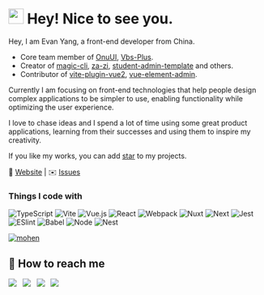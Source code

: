 <h1><img src="https://emojis.slackmojis.com/emojis/images/1531849430/4246/blob-sunglasses.gif?1531849430" width="30"/> Hey! Nice to see you.</h1>

Hey, I am Evan Yang, a front-end developer from China.


- Core team member of [OnuUI](https://github.com/onu-ui/onu-ui), [Vbs-Plus](https://github.com/vbs-plus).<br>
- Creator of [magic-cli](https://github.com/vbs-plus/magic-cli), [za-zi](https://github.com/vbs-plus/zi), [student-admin-template](https://github.com/yzh990918/Student-admin-template) and others.<br>
- Contributor of [vite-plugin-vue2](https://github.com/underfin/vite-plugin-vue2), [vue-element-admin](https://github.com/PanJiaChen/vue-element-admin).
 
Currently I am focusing on front-end technologies that help people design complex applications to be simpler to use, enabling functionality while optimizing the user experience.

I love to chase ideas and I spend a lot of time using some great product applications, learning from their successes and using them to inspire my creativity.

If you like my works, you can add [star](https://github.com/yzh990918?tab=repositories) to my projects.

📖  [Website](https://evan-yang.netlify.app/)  |  ✉️  [Issues](https://github.com/yzh990918/yzh990918/issues)

<h3>Things I code with</h3>

![TypeScript](https://img.shields.io/badge/-TypeScript-007ACC?style=for-the-badge&logo=typescript&logoColor=white)
![Vite](https://img.shields.io/badge/Vite-B73BFE?style=for-the-badge&logo=vite&logoColor=FFD62E)
![Vue.js](https://img.shields.io/badge/-Vue.js-%232c3e50?style=for-the-badge&logo=Vue.js)
![React](https://img.shields.io/badge/react-%2320232a.svg?style=for-the-badge&logo=react&logoColor=%2361DAFB)
![Webpack](https://img.shields.io/badge/Webpack-8DD6F9?style=for-the-badge&logo=Webpack&logoColor=white)
![Nuxt](https://img.shields.io/badge/nuxt.js-00C58E?style=for-the-badge&logo=nuxtdotjs&logoColor=white)
![Next](https://img.shields.io/badge/next.js-000000?style=for-the-badge&logo=nextdotjs&logoColor=white)
![Jest](https://img.shields.io/badge/Jest-C21325?style=for-the-badge&logo=jest&logoColor=white)
![ESlint](https://img.shields.io/badge/-ESLint-%234B32C3?style=for-the-badge&logo=eslint)
![Babel](https://img.shields.io/badge/Babel-F9DC3E?style=for-the-badge&logo=babel&logoColor=white)
![Node](https://img.shields.io/badge/Node.js-339933?style=for-the-badge&logo=nodedotjs&logoColor=white)
![Nest](https://img.shields.io/badge/nestjs-E0234E?style=for-the-badge&logo=nestjs&logoColor=white)



[![mohen](https://github-profile-trophy.vercel.app/?username=yzh990918&theme=discord&column=-1)](https://github.com/ryo-ma/github-profile-trophy)


## 🧤 How to reach me
<a href="yangzhihao990918@gmail.com"><img src="https://img.shields.io/badge/Gmail-D14836?style=for-the-badge&logo=gmail&logoColor=white"></a> &nbsp; <a href="https://twitter.com/zhihaoy18640576"><img src="https://img.shields.io/badge/Twitter-1DA1F2?style=for-the-badge&logo=twitter&logoColor=white"></a> &nbsp; <a href="https://github.com/yzh990918"><img src="https://img.shields.io/badge/GitHub-100000?style=for-the-badge&logo=github&logoColor=white"></a> &nbsp; <a href="https://codepen.io/251205668"><img src="https://img.shields.io/badge/Codepen-000000?style=for-the-badge&logo=codepen&logoColor=white"/></a>&nbsp;

